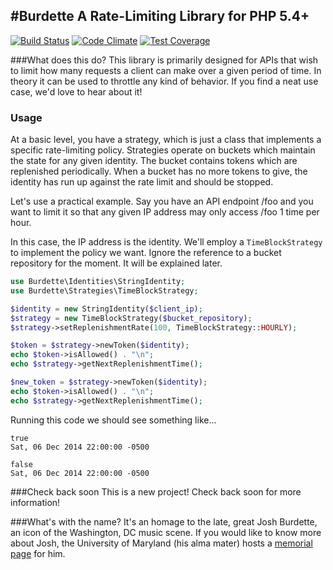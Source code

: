#Burdette
A Rate-Limiting Library for PHP 5.4+
------------------------------------
[![Build Status](https://travis-ci.org/squinones/burdette.svg?branch=master)](https://travis-ci.org/squinones/burdette) [![Code Climate](https://codeclimate.com/github/squinones/burdette/badges/gpa.svg)](https://codeclimate.com/github/squinones/burdette) [![Test Coverage](https://codeclimate.com/github/squinones/burdette/badges/coverage.svg)](https://codeclimate.com/github/squinones/burdette)

###What does this do?
This library is primarily designed for APIs that wish to limit how many requests a client can make over a given period
of time. In theory it can be used to throttle any kind of behavior. If you find a neat use case, we'd love to hear 
about it!

### Usage
At a basic level, you have a strategy, which is just a class that implements a specific rate-limiting policy. Strategies operate on buckets which maintain the state for any given identity. The bucket contains tokens which are replenished periodically. When a bucket has no more tokens to give, the identity has run up against the rate limit and should be stopped.

Let's use a practical example. Say you have an API endpoint /foo and you want to limit it so that any given IP address may only access /foo 1 time per hour.

In this case, the IP address is the identity. We'll employ a `TimeBlockStrategy` to implement the policy we want. Ignore the reference to a bucket repository for the moment. It will be explained later.
```php
use Burdette\Identities\StringIdentity;
use Burdette\Strategies\TimeBlockStrategy;

$identity = new StringIdentity($client_ip);
$strategy = new TimeBlockStrategy($bucket_repository);
$strategy->setReplenishmentRate(100, TimeBlockStrategy::HOURLY);

$token = $strategy->newToken($identity);
echo $token->isAllowed() . "\n";
echo $strategy->getNextReplenishmentTime();

$new_token = $strategy->newToken($identity);
echo $token->isAllowed() . "\n";
echo $strategy->getNextReplenishmentTime();
```

Running this code we should see something like...
```
true
Sat, 06 Dec 2014 22:00:00 -0500

false
Sat, 06 Dec 2014 22:00:00 -0500
```

###Check back soon
This is a new project! Check back soon for more information!

###What's with the name?
It's an homage to the late, great Josh Burdette, an icon of the Washington, DC music scene. If you would like to know
more about Josh, the University of Maryland (his alma mater) hosts a 
[memorial page](http://www.joshburdettememorial.umd.edu/about.html) for him.
